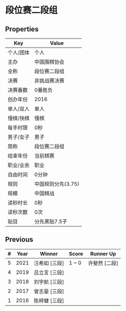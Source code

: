 # 段位赛二段组

## Properties

| Key | Value |
| --- | ----- |
| 个人/团体 | 个人 |
| 主办 | 中国围棋协会 |
| 全称 | 段位赛二段组 |
| 决赛 | 非挑战赛决赛 |
| 决赛番数 | 0番胜负 |
| 创办年份 | 2016 |
| 单人/双人 | 单人 |
| 慢棋/快棋 | 慢棋 |
| 每手时限 | 0秒 |
| 男子/女子 | 男子 |
| 简称 | 段位赛二段组 |
| 结束年份 | 当前棋赛 |
| 职业/业余 | 职业 |
| 自由时间 | 0分钟 |
| 规则 | 中国规则分先(3.75) |
| 规模 | 中国棋战 |
| 读秒时长 | 0秒 |
| 读秒次数 | 0次 |
| 贴目 | 分先黑贴7.5子 |

## Previous

| # | Year | Winner | Score | Runner Up |
| --- | --- | --- | --- | --- |
| 5 | 2021 | 汪希如 [三段] | 1 ~ 0 | 许斐然 [二段] |
| 4 | 2019 | 吕立言 [三段] |  |  |
| 3 | 2018 | 刘宇航 [三段] |  |  |
| 2 | 2017 | 曾志豪 [三段] |  |  |
| 1 | 2016 | 陈梓健 [三段] |  |  |

